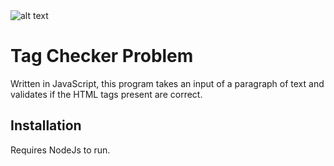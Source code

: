 <img src="https://static.semrush.com/blog/uploads/media/cf/8b/cf8b4fc60cd8cce5213c3883cb36a420/html-tags-list.svg" title="" alt="alt text" data-align="center">

# Tag Checker Problem

Written in JavaScript, this program takes an input of a paragraph of text and validates if the HTML tags present are correct.

## Installation

Requires NodeJs to run.
